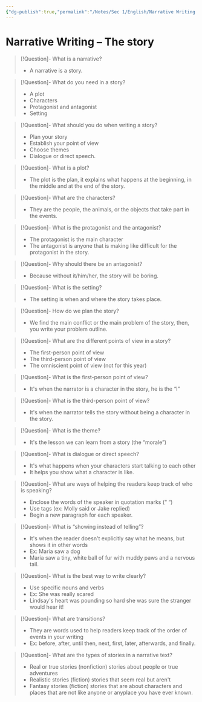 ```yaml
---
{"dg-publish":true,"permalink":"/Notes/Sec 1/English/Narrative Writing – The story/"}
---
```


# Narrative Writing – The story

>[!Question]- What is a narrative?
>- A narrative is a story.

>[!Question]- What do you need in a story?
>- A plot
>- Characters
>- Protagonist and antagonist
>- Setting

>[!Question]- What should you do when writing a story?
>- Plan your story
>- Establish your point of view
>- Choose themes
>- Dialogue or direct speech.

>[!Question]- What is a plot?
>- The plot is the plan, it explains what happens at the beginning, in the middle and at the end of the story.

>[!Question]- What are the characters?
>- They are the people, the animals, or the objects that take part in the events.

>[!Question]- What is the protagonist and the antagonist?
>- The protagonist is the main character
>- The antagonist is anyone that is making like difficult for the protagonist in the story.

>[!Question]- Why should there be an antagonist?
>- Because without it/him/her, the story will be boring.

>[!Question]- What is the setting?
>- The setting is when and where the story takes place.

>[!Question]- How do we plan the story?
>- We find the main conflict or the main problem of the story, then, you write your problem outline.

>[!Question]- What are the different points of view in a story?
>- The first-person point of view
>- The third-person point of view
>- The omniscient point of view (not for this year)

>[!Question]- What is the first-person point of view?
>- It's when the narrator is a character in the story, he is the “I”

>[!Question]- What is the third-person point of view?
>- It's when the narrator tells the story without being a character in the story.

>[!Question]- What is the theme?
>- It's the lesson we can learn from a story (the “morale”)

>[!Question]- What is dialogue or direct speech?
>- It's what happens when your characters start talking to each other
>- It helps you show what a character is like.

>[!Question]- What are ways of helping the readers keep track of who is speaking?
>- Enclose the words of the speaker in quotation marks (“ “)
>- Use tags (ex: Molly said or Jake replied)
>- Begin a new paragraph for each speaker.

>[!Question]- What is “showing instead of telling”?
>- It's when the reader doesn't explicitly say what he means, but shows it in other words
>- Ex: Maria saw a dog
>- Maria saw a tiny, white ball of fur with muddy paws and a nervous tail.

>[!Question]- What is the best way to write clearly?
>- Use specific nouns and verbs
>- Ex: She was really scared
>- Lindsay's heart was pounding so hard she was sure the stranger would hear it!

>[!Question]- What are transitions?
>- They are words used to help readers keep track of the order of events in your writing
>- Ex: before, after, until then, next, first, later, afterwards, and finally.

>[!Question]- What are the types of stories in a narrative text?
>- Real or true stories (nonfiction) stories about people or true adventures
>- Realistic stories (fiction) stories that seem real but aren't
>- Fantasy stories (fiction) stories that are about characters and places that are not like anyone or anyplace you have ever known.